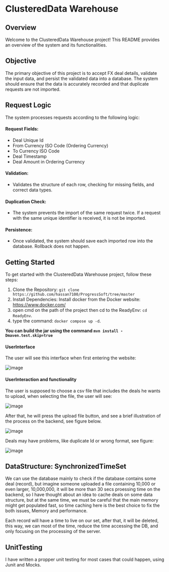 # ClusteredData Warehouse
## Overview
Welcome to the ClusteredData Warehouse project! This README provides an overview of the system and its functionalities.

## Objective
The primary objective of this project is to accept FX deal details, validate the input data, and persist the validated data into a database. The system should ensure that the data is accurately recorded and that duplicate requests are not imported.
## Request Logic
The system processes requests according to the following logic:
#### Request Fields:
* Deal Unique Id
* From Currency ISO Code (Ordering Currency)
* To Currency ISO Code
* Deal Timestamp
* Deal Amount in Ordering Currency
#### Validation:
* Validates the structure of each row, checking for missing fields, and correct data types.
#### Duplication Check:
* The system prevents the import of the same request twice. If a request with the same unique identifier is received, it is not be imported.
#### Persistence:
* Once validated, the system should save each imported row into the database. Rollback does not happen.
## Getting Started
To get started with the ClusteredData Warehouse project, follow these steps:
1. Clone the Repository:
   ```git clone https://github.com/hassan7100/ProgressSoft/tree/master```
2. Install Dependencies: Install docker from the Docker website: https://www.docker.com/
4. open cmd on the path of the project then cd to the ReadyEnv: ```cd ReadyEnv```.
5. type the command: ```docker compose up -d```.

__You can build the jar using the command `mvn install -Dmaven.test.skip=true`__
#### UserInterface
The user will see this interface when first entering the website:

![image](https://github.com/hassan7100/ProgressSoft/assets/83410135/15eb7753-8dae-4247-b2a3-d71ac174a603)

#### UserInteraction and functionality
The user is supposed to choose a csv file that includes the deals he wants to upload, when selecting the file, the user will see:

  ![image](https://github.com/hassan7100/ProgressSoft/assets/83410135/fe28b448-53d8-4ffe-9938-4df4ea458d45)

After that, he will press the upload file button, and see a brief illustration of the process on the backend, see figure below.

  ![image](https://github.com/hassan7100/ProgressSoft/assets/83410135/700a6d94-4667-4ab5-886a-7588c0781dce)

Deals may have problems, like duplicate Id or wrong format, see figure: 

![image](https://github.com/hassan7100/ProgressSoft/assets/83410135/44a9fc74-aff9-47a0-82a4-cfd1a4105857)

## DataStructure: SynchronizedTimeSet
We can use the database mainly to check if the database contains some deal (record), 
but imagine someone uploaded a file containing 10,000 or even larger, 10,000,000, 
it will be more than 30 secs proessing time on the backend, so I have thought about an idea to cache deals on some data structure, but at the same time, we must be careful that the main memory might get populated fast,
so time caching here is the best choice to fix the both issues, Memory and performance.

Each record will have a time to live on our set, after that, it will be deleted, this way, we can most of the time, reduce the time accessing the DB,
and only focusing on the processing of the server.

## UnitTesting
I have written a propper unit testing for most cases that could happen, using Junit and Mocks.
